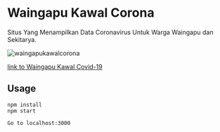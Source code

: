 # Waingapu Kawal Corona 
Situs Yang Menampilkan Data Coronavirus Untuk Warga Waingapu dan Sekitarya.

![waingapukawalcorona](https://user-images.githubusercontent.com/50445892/81061748-164a6380-8eff-11ea-994b-73cdf87cf762.png)

[link to Waingapu Kawal Covid-19](https://waingapukawalcorona.netlify.com/)

## Usage
```
npm install
npm start

Go to localhost:3000
```

